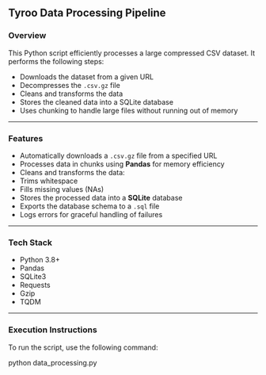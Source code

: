 

## Tyroo Data Processing Pipeline

###  Overview

This Python script efficiently processes a large compressed CSV dataset. It performs the following steps:

- Downloads the dataset from a given URL  
- Decompresses the `.csv.gz` file  
- Cleans and transforms the data  
- Stores the cleaned data into a SQLite database  
- Uses chunking to handle large files without running out of memory  

---

###  Features

- Automatically downloads a `.csv.gz` file from a specified URL  
- Processes data in chunks using **Pandas** for memory efficiency  
- Cleans and transforms the data:
- Trims whitespace  
- Fills missing values (NAs)  
- Stores the processed data into a **SQLite** database  
-  Exports the database schema to a `.sql` file  
- Logs errors for graceful handling of failures  

---

### Tech Stack

- Python 3.8+  
- Pandas  
- SQLite3  
- Requests  
- Gzip  
- TQDM  

---

### Execution Instructions

To run the script, use the following command:


python data_processing.py
